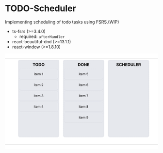 # TODO-Scheduler

Implementing scheduling of todo tasks using FSRS.(WIP)

- ts-fsrs (>=3.4.0)
    - required: `afterHandler`
- react-beautiful-dnd (>=13.1.1)
- react-window (>=1.8.10)

![todo](images/todo.gif)
